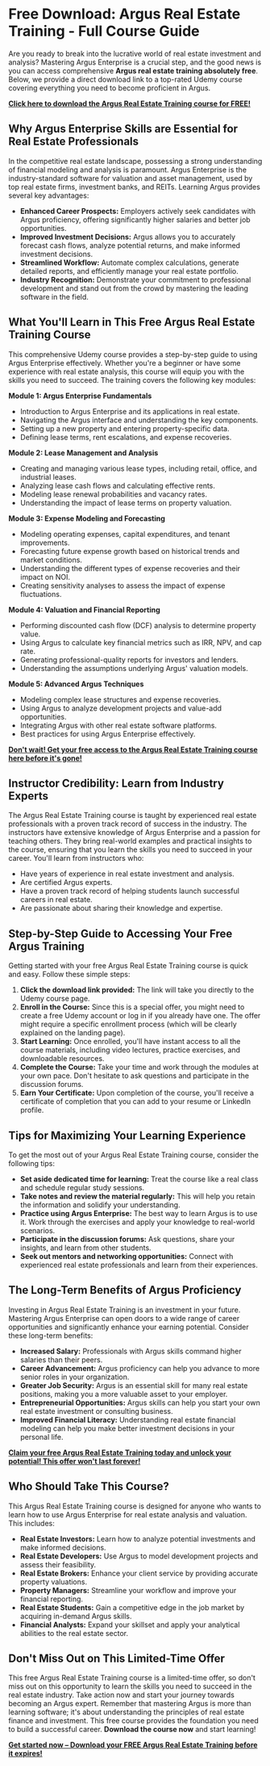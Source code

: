 # Free Download: Argus Real Estate Training - Full Course Guide

Are you ready to break into the lucrative world of real estate investment and analysis? Mastering Argus Enterprise is a crucial step, and the good news is you can access comprehensive **Argus real estate training absolutely free**. Below, we provide a direct download link to a top-rated Udemy course covering everything you need to become proficient in Argus.

[**Click here to download the Argus Real Estate Training course for FREE!**](https://udemywork.com/argus-real-estate-training)

## Why Argus Enterprise Skills are Essential for Real Estate Professionals

In the competitive real estate landscape, possessing a strong understanding of financial modeling and analysis is paramount. Argus Enterprise is the industry-standard software for valuation and asset management, used by top real estate firms, investment banks, and REITs. Learning Argus provides several key advantages:

*   **Enhanced Career Prospects:** Employers actively seek candidates with Argus proficiency, offering significantly higher salaries and better job opportunities.
*   **Improved Investment Decisions:** Argus allows you to accurately forecast cash flows, analyze potential returns, and make informed investment decisions.
*   **Streamlined Workflow:** Automate complex calculations, generate detailed reports, and efficiently manage your real estate portfolio.
*   **Industry Recognition:** Demonstrate your commitment to professional development and stand out from the crowd by mastering the leading software in the field.

## What You'll Learn in This Free Argus Real Estate Training Course

This comprehensive Udemy course provides a step-by-step guide to using Argus Enterprise effectively. Whether you're a beginner or have some experience with real estate analysis, this course will equip you with the skills you need to succeed. The training covers the following key modules:

**Module 1: Argus Enterprise Fundamentals**

*   Introduction to Argus Enterprise and its applications in real estate.
*   Navigating the Argus interface and understanding the key components.
*   Setting up a new property and entering property-specific data.
*   Defining lease terms, rent escalations, and expense recoveries.

**Module 2: Lease Management and Analysis**

*   Creating and managing various lease types, including retail, office, and industrial leases.
*   Analyzing lease cash flows and calculating effective rents.
*   Modeling lease renewal probabilities and vacancy rates.
*   Understanding the impact of lease terms on property valuation.

**Module 3: Expense Modeling and Forecasting**

*   Modeling operating expenses, capital expenditures, and tenant improvements.
*   Forecasting future expense growth based on historical trends and market conditions.
*   Understanding the different types of expense recoveries and their impact on NOI.
*   Creating sensitivity analyses to assess the impact of expense fluctuations.

**Module 4: Valuation and Financial Reporting**

*   Performing discounted cash flow (DCF) analysis to determine property value.
*   Using Argus to calculate key financial metrics such as IRR, NPV, and cap rate.
*   Generating professional-quality reports for investors and lenders.
*   Understanding the assumptions underlying Argus' valuation models.

**Module 5: Advanced Argus Techniques**

*   Modeling complex lease structures and expense recoveries.
*   Using Argus to analyze development projects and value-add opportunities.
*   Integrating Argus with other real estate software platforms.
*   Best practices for using Argus Enterprise effectively.

[**Don't wait! Get your free access to the Argus Real Estate Training course here before it's gone!**](https://udemywork.com/argus-real-estate-training)

## Instructor Credibility: Learn from Industry Experts

The Argus Real Estate Training course is taught by experienced real estate professionals with a proven track record of success in the industry. The instructors have extensive knowledge of Argus Enterprise and a passion for teaching others. They bring real-world examples and practical insights to the course, ensuring that you learn the skills you need to succeed in your career. You'll learn from instructors who:

*   Have years of experience in real estate investment and analysis.
*   Are certified Argus experts.
*   Have a proven track record of helping students launch successful careers in real estate.
*   Are passionate about sharing their knowledge and expertise.

## Step-by-Step Guide to Accessing Your Free Argus Training

Getting started with your free Argus Real Estate Training course is quick and easy. Follow these simple steps:

1.  **Click the download link provided:** The link will take you directly to the Udemy course page.
2.  **Enroll in the Course:** Since this is a special offer, you might need to create a free Udemy account or log in if you already have one. The offer might require a specific enrollment process (which will be clearly explained on the landing page).
3.  **Start Learning:** Once enrolled, you'll have instant access to all the course materials, including video lectures, practice exercises, and downloadable resources.
4.  **Complete the Course:** Take your time and work through the modules at your own pace. Don't hesitate to ask questions and participate in the discussion forums.
5.  **Earn Your Certificate:** Upon completion of the course, you'll receive a certificate of completion that you can add to your resume or LinkedIn profile.

## Tips for Maximizing Your Learning Experience

To get the most out of your Argus Real Estate Training course, consider the following tips:

*   **Set aside dedicated time for learning:** Treat the course like a real class and schedule regular study sessions.
*   **Take notes and review the material regularly:** This will help you retain the information and solidify your understanding.
*   **Practice using Argus Enterprise:** The best way to learn Argus is to use it. Work through the exercises and apply your knowledge to real-world scenarios.
*   **Participate in the discussion forums:** Ask questions, share your insights, and learn from other students.
*   **Seek out mentors and networking opportunities:** Connect with experienced real estate professionals and learn from their experiences.

## The Long-Term Benefits of Argus Proficiency

Investing in Argus Real Estate Training is an investment in your future. Mastering Argus Enterprise can open doors to a wide range of career opportunities and significantly enhance your earning potential. Consider these long-term benefits:

*   **Increased Salary:** Professionals with Argus skills command higher salaries than their peers.
*   **Career Advancement:** Argus proficiency can help you advance to more senior roles in your organization.
*   **Greater Job Security:** Argus is an essential skill for many real estate positions, making you a more valuable asset to your employer.
*   **Entrepreneurial Opportunities:** Argus skills can help you start your own real estate investment or consulting business.
*   **Improved Financial Literacy:** Understanding real estate financial modeling can help you make better investment decisions in your personal life.

[**Claim your free Argus Real Estate Training today and unlock your potential! This offer won't last forever!**](https://udemywork.com/argus-real-estate-training)

## Who Should Take This Course?

This Argus Real Estate Training course is designed for anyone who wants to learn how to use Argus Enterprise for real estate analysis and valuation. This includes:

*   **Real Estate Investors:** Learn how to analyze potential investments and make informed decisions.
*   **Real Estate Developers:** Use Argus to model development projects and assess their feasibility.
*   **Real Estate Brokers:** Enhance your client service by providing accurate property valuations.
*   **Property Managers:** Streamline your workflow and improve your financial reporting.
*   **Real Estate Students:** Gain a competitive edge in the job market by acquiring in-demand Argus skills.
*   **Financial Analysts:** Expand your skillset and apply your analytical abilities to the real estate sector.

## Don't Miss Out on This Limited-Time Offer

This free Argus Real Estate Training course is a limited-time offer, so don't miss out on this opportunity to learn the skills you need to succeed in the real estate industry. Take action now and start your journey towards becoming an Argus expert. Remember that mastering Argus is more than learning software; it's about understanding the principles of real estate finance and investment. This free course provides the foundation you need to build a successful career. **Download the course now** and start learning!

[**Get started now – Download your FREE Argus Real Estate Training before it expires!**](https://udemywork.com/argus-real-estate-training)
